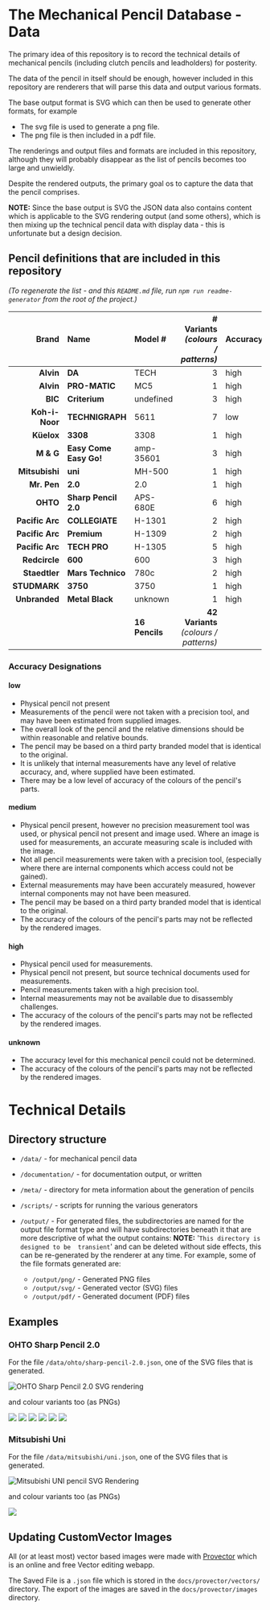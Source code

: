 # The Mechanical Pencil Database - Data

The primary idea of this repository is to record the technical details of 
mechanical pencils (including clutch pencils and leadholders) for posterity. 

The data of the pencil in itself should be enough, however included in this 
repository are renderers that will parse this data and output various formats.

The base output format is SVG which can then be used to generate other 
formats, for example 

 - The svg file is used to generate a png file.
 - The png file is then included in a pdf file.

The renderings and output files and formats are included in this repository, 
although they will probably disappear as the list of pencils becomes too large 
and unwieldly.

Despite the rendered outputs, the primary goal os to capture the data that the 
pencil comprises. 

**NOTE:** Since the base output is SVG the JSON data also contains content which 
is applicable to the SVG rendering output (and some others), which is 
then mixing up the technical pencil data with display data - this is 
unfortunate but a design decision.

## Pencil definitions that are included in this repository

_(To regenerate the list - and this `README.md` file, run `npm run readme-generator` from the root of the project.)_


| Brand | Name | Model # | # Variants<br />_(colours / patterns)_ | Accuracy |
| ---: | :--- | :--- | ---: | :--- |
| **Alvin** | **DA** | TECH | 3 | high |
| **Alvin** | **PRO-MATIC** | MC5 | 1 | high |
| **BIC** | **Criterium** | undefined | 3 | high |
| **Koh-i-Noor** | **TECHNIGRAPH** | 5611 | 7 | low |
| **Küelox** | **3308** | 3308 | 1 | high |
| **M &amp; G** | **Easy Come Easy Go!** | amp-35601 | 3 | high |
| **Mitsubishi** | **uni** | MH-500 | 1 | high |
| **Mr. Pen** | **2.0** | 2.0 | 1 | high |
| **OHTO** | **Sharp Pencil 2.0** | APS-680E | 6 | high |
| **Pacific Arc** | **COLLEGIATE** | H-1301 | 2 | high |
| **Pacific Arc** | **Premium** | H-1309 | 2 | high |
| **Pacific Arc** | **TECH PRO** | H-1305 | 5 | high |
| **Redcircle** | **600** | 600 | 3 | high |
| **Staedtler** | **Mars Technico** | 780c | 2 | high |
| **STUDMARK** | **3750** | 3750 | 1 | high |
| **Unbranded** | **Metal Black** | unknown | 1 | high |
| | | **16 Pencils** | **42 Variants**<br />_(colours / patterns)_  |


### Accuracy Designations

#### low

 - Physical pencil not present
 - Measurements of the pencil were not taken with a precision tool, and may have been estimated from supplied images.
 - The overall look of the pencil and the relative dimensions should be within reasonable and relative bounds.
 - The pencil may be based on a third party branded model that is identical to the original.
 - It is unlikely that internal measurements have any level of relative accuracy, and, where supplied have been estimated.
 - There may be a low level of accuracy of the colours of the pencil's parts.

#### medium

 - Physical pencil present, however no precision measurement tool was used, or physical pencil not present and image used.  Where an image is used for measurements, an accurate measuring scale is included with the image.
 - Not all pencil measurements were taken with a precision tool, (especially where there are internal components which access could not be gained).
 - External measurements may have been accurately measured, however internal components may not have been measured.
 - The pencil may be based on a third party branded model that is identical to the original.
 - The accuracy of the colours of the pencil's parts may not be reflected by the rendered images.

#### high

 - Physical pencil used for measurements.
 - Physical pencil not present, but source technical documents used for measurements.
 - Pencil measurements taken with a high precision tool.
 - Internal measurements may not be available due to disassembly challenges.
 - The accuracy of the colours of the pencil's parts may not be reflected by the rendered images.

#### unknown

 - The accuracy level for this mechanical pencil could not be determined.
 - The accuracy of the colours of the pencil's parts may not be reflected by the rendered images.


# Technical Details



## Directory structure

- `/data/` - for mechanical pencil data
- `/documentation/` - for documentation output, or written
- `/meta/` - directory for meta information about the generation of pencils
- `/scripts/` - scripts for running the various generators


- `/output/` - For generated files, the subdirectories are named for the output 
  file format type and will have subdirectories beneath it that are more 
  descriptive of 
  what the output contains: **NOTE:** '`This directory is designed to be 
  transient`' and can be deleted without side effects, this can be 
  re-generated by the renderer at any time.  For example, some of the file 
  formats generated are: 
  - `/output/png/` - Generated PNG files 
  - `/output/svg/` - Generated vector (SVG) files 
  - `/output/pdf/` - Generated document (PDF) files 


## Examples

### OHTO Sharp Pencil 2.0

For the file `/data/ohto/sharp-pencil-2.0.json`, one of the SVG files that is generated.

![OHTO Sharp Pencil 2.0 SVG rendering](./output/svg/technical/ohto/sharp-pencil-2.0.svg)

and colour variants too (as PNGs)

<img src="./output/png/technical/OHTO/sharp-pencil-2.0-colour-black.png">

<img src="./output/png/technical/OHTO/sharp-pencil-2.0-colour-blue.png">

<img src="./output/png/technical/ohto/sharp-pencil-2.0-colour-green.png">

<img src="./output/png/technical/ohto/sharp-pencil-2.0-colour-red.png">

<img src="./output/png/technical/ohto/sharp-pencil-2.0-colour-wood.png">

<img src="./output/png/technical/ohto/sharp-pencil-2.0-colour-yellow.png">

### Mitsubishi Uni 

For the file `/data/mitsubishi/uni.json`, one of the SVG files that is 
generated.

![Mitsubishi UNI pencil SVG Rendering](./output/svg/technical/mitsubishi/uni.svg)

and colour variants too (as PNGs)

<img src="./output/png/technical/mitsubishi/uni-colour-maroon.png">


## Updating CustomVector Images

All (or at least most) vector based images were made with 
[Provector](https://provector.app) which is an online and free Vector 
editing webapp.


The Saved File is a `.json` file which is stored in the 
`docs/provector/vectors/` directory.  The export of the images are saved in 
the `docs/provector/images` directory.

